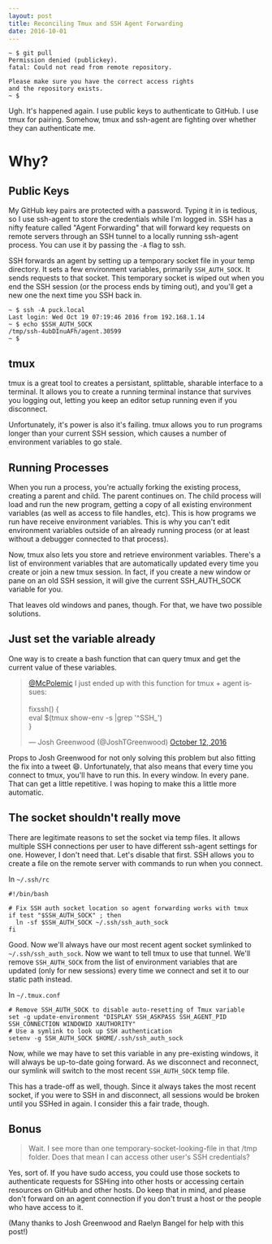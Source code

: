 ```yaml
---
layout: post
title: Reconciling Tmux and SSH Agent Forwarding
date: 2016-10-01
---
```



    ~ $ git pull
    Permission denied (publickey).
    fatal: Could not read from remote repository.
    
    Please make sure you have the correct access rights
    and the repository exists.
    ~ $

Ugh. It's happened again. I use public keys to authenticate to GitHub. I use tmux for pairing. Somehow, tmux and ssh-agent are fighting over whether they can authenticate me. 

# Why?

## Public Keys

My GitHub key pairs are protected with a password. Typing it in is tedious, so I use ssh-agent to store the credentials while I'm logged in. SSH has a nifty feature called "Agent Forwarding" that will forward key requests on remote servers through an SSH tunnel to a locally running ssh-agent process. You can use it by passing the `-A` flag to ssh.

SSH forwards an agent by setting up a temporary socket file in your temp directory. It sets a few environment variables, primarily `SSH_AUTH_SOCK`. It sends requests to that socket. This temporary socket is wiped out when you end the SSH session (or the process ends by timing out), and you'll get a new one the next time you SSH back in.

    ~ $ ssh -A puck.local
    Last login: Wed Oct 19 07:19:46 2016 from 192.168.1.14
    ~ $ echo $SSH_AUTH_SOCK
    /tmp/ssh-4ubDInuAFh/agent.30599
    ~ $

## tmux

tmux is a great tool to creates a persistant, splittable, sharable interface to a terminal. It allows you to create a running terminal instance that survives you logging out, letting you keep an editor setup running even if you disconnect. 

Unfortunately, it's power is also it's failing. tmux allows you to run programs longer than your current SSH session, which causes a number of environment variables to go stale.

## Running Processes

When you run a process, you're actually forking the existing process, creating a parent and child. The parent continues on. The child process will load and run the new program, getting a copy of all existing environment variables (as well as access to file handles, etc). This is how programs we run have receive environment variables. This is why you can't edit environment variables outside of an already running process (or at least without a debugger connected to that process).

Now, tmux also lets you store and retrieve environment variables. There's a list of environment variables that are automatically updated every time you create or join a new tmux session. In fact, if you create a new window or pane on an old SSH session, it will give the current SSH_AUTH_SOCK variable for you.

That leaves old windows and panes, though. For that, we have two possible solutions.

## Just set the variable already

One way is to create a bash function that can query tmux and get the current value of these variables. 

<blockquote class="twitter-tweet" data-conversation="none" data-lang="en"><p lang="en" dir="ltr"><a href="https://twitter.com/McPolemic">@McPolemic</a> I just ended up with this function for tmux + agent issues:<br><br>fixssh() {<br> eval $(tmux show-env -s |grep &#39;^SSH_&#39;)<br>}</p>&mdash; Josh Greenwood (@JoshTGreenwood) <a href="https://twitter.com/JoshTGreenwood/status/786251510099214336">October 12, 2016</a></blockquote> <script async src="//platform.twitter.com/widgets.js" charset="utf-8"></script>

Props to Josh Greenwood for not only solving this problem but also fitting the fix into a tweet 😄. Unfortunately, that also means that every time you connect to tmux, you'll have to run this. In every window. In every pane. That can get a little repetitive. I was hoping to make this a little more automatic.

## The socket shouldn't really move

There are legitimate reasons to set the socket via temp files. It allows multiple SSH connections per user to have different ssh-agent settings for one. However, I don't need that. Let's disable that first. SSH allows you to create a file on the remote server with commands to run when you connect.

In `~/.ssh/rc`

    #!/bin/bash
    
    # Fix SSH auth socket location so agent forwarding works with tmux
    if test "$SSH_AUTH_SOCK" ; then
      ln -sf $SSH_AUTH_SOCK ~/.ssh/ssh_auth_sock
    fi

Good. Now we'll always have our most recent agent socket symlinked to `~/.ssh/ssh_auth_sock`. Now we want to tell tmux to use that tunnel. We'll remove `SSH_AUTH_SOCK` from the list of environment variables that are updated (only for new sessions) every time we connect and set it to our static path instead.

In `~/.tmux.conf`

    # Remove SSH_AUTH_SOCK to disable auto-resetting of Tmux variable
    set -g update-environment "DISPLAY SSH_ASKPASS SSH_AGENT_PID SSH_CONNECTION WINDOWID XAUTHORITY"
    # Use a symlink to look up SSH authentication
    setenv -g SSH_AUTH_SOCK $HOME/.ssh/ssh_auth_sock

Now, while we may have to set this variable in any pre-existing windows, it will always be up-to-date going forward. As we disconnect and reconnect, our symlink will switch to the most recent `SSH_AUTH_SOCK` temp file.

This has a trade-off as well, though. Since it always takes the most recent socket, if you were to SSH in and disconnect, all sessions would be broken until you SSHed in again. I consider this a fair trade, though.

## Bonus

> Wait. I see more than one temporary-socket-looking-file in that /tmp folder. Does that mean I can access other user's SSH credentials?

Yes, sort of. If you have sudo access, you could use those sockets to authenticate requests for SSHing into other hosts or accessing certain resources on GitHub and other hosts. Do keep that in mind, and please don't forward on an agent connection if you don't trust a host or the people who have access to it.


(Many thanks to Josh Greenwood and Raelyn Bangel for help with this post!)
